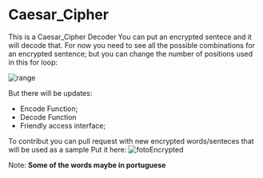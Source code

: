 # Caesar_Cipher
This is a Caesar_Cipher Decoder
You can put an encrypted sentece and it will decode that.
For now you need to see all the possible combinations for an encrypted sentence; but you can change the number of positions used in this for loop:

![range](https://user-images.githubusercontent.com/75927703/170890357-1d14679c-9247-4a19-9fae-b3b64cde00b7.png)

But there will be updates:
* Encode Function;
* Decode Function
* Friendly access interface;

To contribut you can pull request with new encrypted words/senteces that will be used as a sample
Put it here:
![fotoEncrypted](https://user-images.githubusercontent.com/75927703/170890209-668c116b-e1ea-4ab8-8ae5-92958c49e689.png)

Note: **Some of the words maybe in portuguese**

